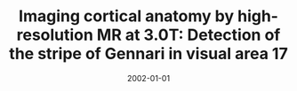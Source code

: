 ---
title: "Imaging cortical anatomy by high-resolution MR at 3.0T: Detection of the stripe of Gennari in visual area 17"
date: 2002-01-01
authors_string: E. Barbier, S. Marrett, A. Danek, A. Vortmeyer, P. Gelderen, J. Duyn, J. Grafman, Peter Bandettini, A. Koretsky
authors:
   - E. Barbier
   - S. Marrett
   - A. Danek
   - A. Vortmeyer
   - P. Gelderen
   - J. Duyn
   - J. Grafman
   - Peter Bandettini
   - A. Koretsky
author_ids:
   - peter_bandettini
journal: 'Magnetic Resonance in Medicine'
volume: 48
issue: 
pages: 735-738
book_title: ''
publisher: ''
abstract: ''
project_id: 
paper_url: 
doi: 
data_loc: ''
code_loc: ''
file: '/assets/publications//assets/publications/'
file_name: '/assets/publications/'
type: journal_article
pub_str: ' (2002) Magnetic Resonance in Medicine 48: 735-738'
layout: publication 
---